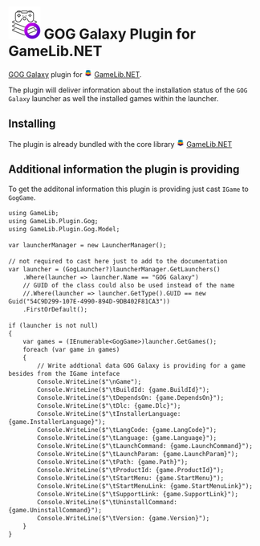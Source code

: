 ![GameLib.NET](Resources/GameLibPluginLogo64px.png "GameLib.NET GOG Galaxy") 
GOG Galaxy Plugin for GameLib.NET
======

[GOG Galaxy](https://www.gog.com/galaxy) plugin for ![GameLib.NET](../../Resources/GameLibNET-Logo-16px.png "GameLib.NET") [GameLib.NET](README.md).

The plugin will deliver information about the installation status of the `GOG Galaxy` launcher as well the installed games within the launcher.

## Installing

The plugin is already bundled with the core library ![GameLib.NET](../../Resources/GameLibNET-Logo-16px.png "GameLib.NET") [GameLib.NET](README.md)

## Additional information the plugin is providing

To get the additonal information this plugin is providing just cast `IGame` to `GogGame`.


```CSharp
using GameLib;
using GameLib.Plugin.Gog;
using GameLib.Plugin.Gog.Model;

var launcherManager = new LauncherManager();

// not required to cast here just to add to the documentation
var launcher = (GogLauncher?)launcherManager.GetLaunchers()
    .Where(launcher => launcher.Name == "GOG Galaxy")
    // GUID of the class could also be used instead of the name
    //.Where(launcher => launcher.GetType().GUID == new Guid("54C9D299-107E-4990-894D-9DB402F81CA3"))
    .FirstOrDefault();

if (launcher is not null)
{
    var games = (IEnumerable<GogGame>)launcher.GetGames();
    foreach (var game in games)
    {
        // Write addtional data GOG Galaxy is providing for a game besides from the IGame inteface
        Console.WriteLine($"\nGame");
        Console.WriteLine($"\tBuildId: {game.BuildId}");
        Console.WriteLine($"\tDependsOn: {game.DependsOn}");
        Console.WriteLine($"\tDlc: {game.Dlc}");
        Console.WriteLine($"\tInstallerLanguage: {game.InstallerLanguage}");
        Console.WriteLine($"\tLangCode: {game.LangCode}");
        Console.WriteLine($"\tLanguage: {game.Language}");
        Console.WriteLine($"\tLaunchCommand: {game.LaunchCommand}");
        Console.WriteLine($"\tLaunchParam: {game.LaunchParam}");
        Console.WriteLine($"\tPath: {game.Path}");
        Console.WriteLine($"\tProductId: {game.ProductId}");
        Console.WriteLine($"\tStartMenu: {game.StartMenu}");
        Console.WriteLine($"\tStartMenuLink: {game.StartMenuLink}");
        Console.WriteLine($"\tSupportLink: {game.SupportLink}");
        Console.WriteLine($"\tUninstallCommand: {game.UninstallCommand}");
        Console.WriteLine($"\tVersion: {game.Version}");
    }
}
```